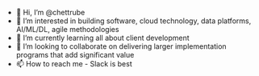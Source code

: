- 👋 Hi, I’m @chettrube
- 👀 I’m interested in building software, cloud technology, data platforms, AI/ML/DL, agile methodologies
- 🌱 I’m currently learning all about client development
- 💞️ I’m looking to collaborate on delivering larger implementation programs that add significant value
- 📫 How to reach me - Slack is best

<!---
chettrube/chettrube is a ✨ special ✨ repository because its `README.md` (this file) appears on your GitHub profile.
You can click the Preview link to take a look at your changes.
--->
